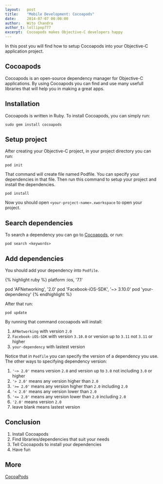 ```yaml
---
layout:   post
title:    "Mobile Development: Cocoapods"
date:     2014-07-07 00:00:00
author:   Wito Chandra
author_t: lollipop777
excerpt:  Cocoapods makes Objective-C developers happy
---
```

In this post you will find how to setup Cocoapods into your Objective-C application project. 

## Cocoapods

Cocoapods is an open-source dependency manager for Objective-C applications. 
By using Cocoapods you can find and use many usefull libraries that will help you in making a great apps.
 
## Installation

Cocoapods is written in Ruby. To install Cocoapods, you can simply run:

    sudo gem install cocoapods

## Setup project

After creating your Objective-C project, in your project directory you can run:
    
    pod init

That command will create file named Podfile. 
You can specify your dependencies in that file.
Then run this command to setup your project and install the dependencies.

    pod install

Now you should open ```<your-project-name>.xworkspace``` to open your project.

## Search dependencies

To search a dependency you can go to [Cocoapods](http://cocoapods.org), or run:

    pod search <keywords>

## Add dependencies

You should add your dependency into ```Podfile```. 

{% highlight ruby %}
platform :ios, '7.1'

pod 'AFNetworking', '2.0'
pod 'Facebook-iOS-SDK', '~> 3.10.0'
pod 'your-dependency'
{% endhighlight %}

After that run:

    pod update

By running that command cocoapods will install:

1. ```AFNetworking``` with version ```2.0```
2. ```Facebook-iOS-SDK``` with version ```3.10.0``` or version up to ```3.11``` not ```3.11``` or higher
3. ```your-dependency``` with lastest version

Notice that in ```Podfile``` you can specify the version of a dependency you use. 
The other ways to specifying dependency version:

1. ```'~> 2.0'``` means version ```2.0``` and version up to ```3.0``` not including ```3.0``` or higher
2. ```'> 2.0'``` means any version higher than ```2.0```
3. ```'>= 2.0'``` means any version higher than ```2.0``` including ```2.0```
4. ```'< 2.0'``` means any version lower than ```2.0```
5. ```'<= 2.0'``` means any version lower than ```2.0``` including ```2.0```
6. ```'2.0'``` means version ```2.0``` 
7. leave blank means lastest version

## Conclusion

1. Install Cocoapods
2. Find libraries/dependencies that suit your needs
3. Tell Cocoapods to install your dependencies
4. Have fun

## More

[CocoaPods](http://cocoapods.org)


